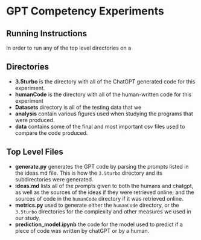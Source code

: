 # GPT Competency Experiments


## Running Instructions
In order to run any of the top level directories on a 

## Directories

- **3.5turbo** is the directory with all of the ChatGPT generated code for this experiment.
- **humanCode** is the directory with all of the human-written code for this experiment
- **Datasets** directory is all of the testing data that we 
- **analysis** contain various figures used when studying the programs that were produced.
- **data** contains some of the final and most important csv files used to compare the code produced.

## Top Level Files
- **generate.py** generates the GPT code by parsing the prompts listed in the ideas.md file. This is how the `3.5turbo` directory and its subdirectories were generated.
- **ideas.md** lists all of the prompts given to both the humans and chatgpt, 
as well as the sources of the ideas if they were retrieved online, 
and the sources of code in the `humanCode` directory if it was retrieved online.
- **metrics.py** used to generate either the `humanCode` directory, or the `3.5turbo` directories for the complexity and other measures we used in our study.
- **prediction_model.ipynb** the code for the model used to predict if a piece of code was written by chatGPT or by a human.
